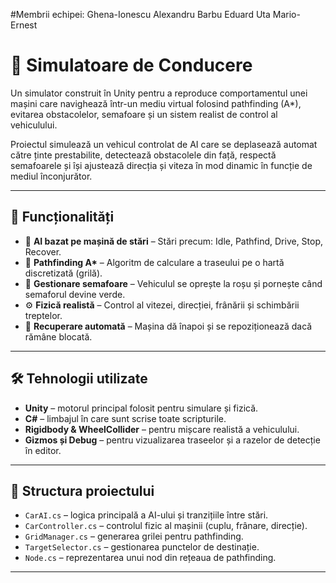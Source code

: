 #Membrii echipei:
Ghena-Ionescu Alexandru
Barbu Eduard
Uta Mario-Ernest

# 🚗 Simulatoare de Conducere

Un simulator construit în Unity pentru a reproduce comportamentul unei mașini care navighează într-un mediu virtual folosind pathfinding (A*), evitarea obstacolelor, semafoare și un sistem realist de control al vehiculului.

Proiectul simulează un vehicul controlat de AI care se deplasează automat către ținte prestabilite, detectează obstacolele din față, respectă semafoarele și își ajustează direcția și viteza în mod dinamic în funcție de mediul înconjurător.

---

## 🧠 Funcționalități

- 🔁 **AI bazat pe mașină de stări** – Stări precum: Idle, Pathfind, Drive, Stop, Recover.
- 📍 **Pathfinding A\*** – Algoritm de calculare a traseului pe o hartă discretizată (grilă).
- 🚦 **Gestionare semafoare** – Vehiculul se oprește la roșu și pornește când semaforul devine verde.
- ⚙️ **Fizică realistă** – Control al vitezei, direcției, frânării și schimbării treptelor.
- 🔄 **Recuperare automată** – Mașina dă înapoi și se repoziționează dacă rămâne blocată.

---

## 🛠 Tehnologii utilizate

- **Unity** – motorul principal folosit pentru simulare și fizică.
- **C#** – limbajul în care sunt scrise toate scripturile.
- **Rigidbody & WheelCollider** – pentru mișcare realistă a vehiculului.
- **Gizmos și Debug** – pentru vizualizarea traseelor și a razelor de detecție în editor.

---

## 📂 Structura proiectului

- `CarAI.cs` – logica principală a AI-ului și tranzițiile între stări.
- `CarController.cs` – controlul fizic al mașinii (cuplu, frânare, direcție).
- `GridManager.cs` – generarea grilei pentru pathfinding.
- `TargetSelector.cs` – gestionarea punctelor de destinație.
- `Node.cs` – reprezentarea unui nod din rețeaua de pathfinding.

---

